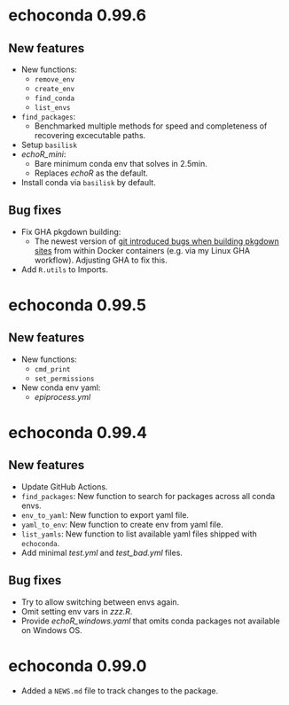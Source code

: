 # echoconda 0.99.6

## New features

* New functions:
    - `remove_env`
    - `create_env`
    - `find_conda`
    - `list_envs` 
* `find_packages`:
    - Benchmarked multiple methods for speed and completeness 
    of recovering excecutable paths.
* Setup `basilisk`
* *echoR_mini*:
    - Bare minimum conda env that solves in 2.5min.
    - Replaces *echoR* as the default. 
* Install conda via `basilisk` by default. 

## Bug fixes

* Fix GHA pkgdown building: 
    - The newest version of [git introduced bugs when building pkgdown sites](https://github.com/actions/checkout/issues/760) from within Docker containers (e.g. via my Linux GHA workflow). Adjusting GHA to fix this. 
* Add `R.utils` to Imports. 

# echoconda 0.99.5

## New features

* New functions:
    - `cmd_print`
    - `set_permissions`
* New conda env yaml:
    - *epiprocess.yml*  

# echoconda 0.99.4

## New features

* Update GitHub Actions. 
* `find_packages`: New function to search for packages across all conda envs.
* `env_to_yaml`: New function to export yaml file.
* `yaml_to_env`: New function to create env from yaml file. 
* `list_yamls`: New function to list available yaml files shipped with
`echoconda`. 
* Add minimal *test.yml* and *test_bad.yml* files. 

## Bug fixes 

* Try to allow switching between envs again. 
* Omit setting env vars in *zzz.R*. 
* Provide *echoR_windows.yaml* that omits conda packages 
not available on Windows OS.

# echoconda 0.99.0

* Added a `NEWS.md` file to track changes to the package.
